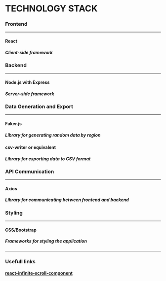 # **TECHNOLOGY STACK**

### Frontend

---

#### React

##### Client-side framework

### Backend

---

#### Node.js with Express

##### Server-side framework

### Data Generation and Export

---

#### Faker.js

##### Library for generating random data by region

#### csv-writer or equivalent

##### Library for exporting data to CSV format

### API Communication

---

#### Axios

##### Library for communicating between frontend and backend

### Styling

---

#### CSS/Bootstrap

##### Frameworks for styling the application

---

### Usefull links 

#### [react-infinite-scroll-component](https://www.npmjs.com/package/react-infinite-scroll-component)